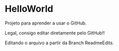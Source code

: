 # HelloWorld
Projeto para aprender a usar o GitHub.

Legal, consigo editar diretamente pelo GitHub!!

Editando o arquivo a partir da Branch ReadmeEdits.
